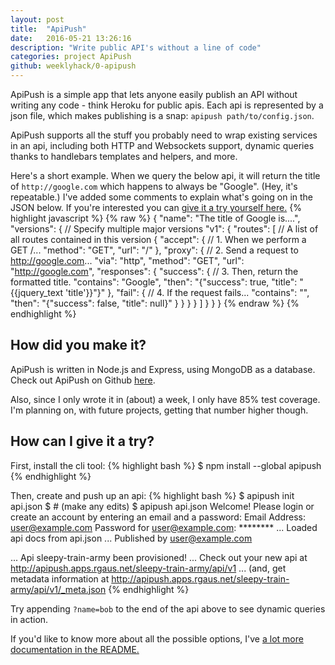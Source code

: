 ```yaml
---
layout: post
title:  "ApiPush"
date:   2016-05-21 13:26:16
description: "Write public API's without a line of code"
categories: project ApiPush
github: weeklyhack/0-apipush
---
```

ApiPush is a simple app that lets anyone easily publish an API without writing any
code - think Heroku for public apis. Each api is represented by a json file,
which makes publishing is a snap: `apipush path/to/config.json`.

ApiPush supports all the stuff you probably need to wrap existing services in an
api, including both HTTP and Websockets support, dynamic queries thanks to
handlebars templates and helpers, and more.

Here's a short example. When we query the below api, it will return the title of
`http://google.com` which happens to always be "Google". (Hey, it's repeatable.)
I've added some comments to explain what's going on in the JSON below.
If you're interested you can
<a href="http://apipush.apps.rgaus.net/google_title/api/v1" target="_blank">give it a try yourself here.</a>
{% highlight javascript %}
{% raw %}
{
  "name": "The title of Google is....",
  "versions": { // Specify multiple major versions
    "v1": {
      "routes": [ // A list of all routes contained in this version
        {
          "accept": { // 1. When we perform a GET /...
            "method": "GET",
            "url": "/"
          },
          "proxy": { // 2. Send a request to http://google.com...
            "via": "http",
            "method": "GET",
            "url": "http://google.com",
            "responses": {
              "success": { // 3. Then, return the formatted title.
                "contains": "Google",
                "then": "{\"success\": true, \"title\": \"{{jquery_text 'title'}}\"}"
              },
              "fail": { // 4. If the request fails...
                "contains": "",
                "then": "{\"success\": false, \"title\": null}"
              }
            }
          }
        }
      ]
    }
  }
}
{% endraw %}
{% endhighlight %}

## How did you make it?
ApiPush is written in Node.js and Express, using MongoDB as a database. Check
out ApiPush on Github [here](https://github.com/weeklyhack/0-apipush).

Also, since I only wrote it in (about) a week, I only have 85% test coverage.
I'm planning on, with future projects, getting that number higher though.

## How can I give it a try?
First, install the cli tool:
{% highlight bash %}
$ npm install --global apipush
{% endhighlight %}

Then, create and push up an api:
{% highlight bash %}
$ apipush init api.json
$ # (make any edits)
$ apipush api.json
Welcome!
Please login or create an account by entering an email and a password:
Email Address: user@example.com
Password for user@example.com: ********
... Loaded api docs from api.json
... Published by user@example.com

... Api sleepy-train-army been provisioned!
... Check out your new api at http://apipush.apps.rgaus.net/sleepy-train-army/api/v1
... (and, get metadata information at http://apipush.apps.rgaus.net/sleepy-train-army/api/v1/_meta.json
{% endhighlight %}

Try appending `?name=bob` to the end of the api above to see dynamic queries in action.

If you'd like to know more about all the possible options, I've [a lot more documentation in
the README.](https://github.com/weeklyhack/0-apipush)
